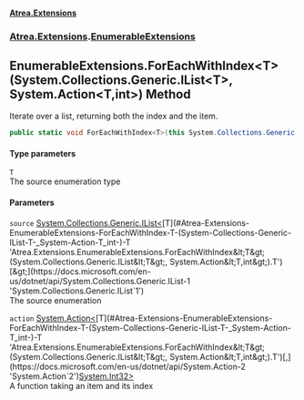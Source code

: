 #### [Atrea.Extensions](./index.md 'index')
### [Atrea.Extensions](./Atrea-Extensions.md 'Atrea.Extensions').[EnumerableExtensions](./Atrea-Extensions-EnumerableExtensions.md 'Atrea.Extensions.EnumerableExtensions')
## EnumerableExtensions.ForEachWithIndex&lt;T&gt;(System.Collections.Generic.IList&lt;T&gt;, System.Action&lt;T,int&gt;) Method
Iterate over a list, returning both the index and the item.  
```csharp
public static void ForEachWithIndex<T>(this System.Collections.Generic.IList<T> source, System.Action<T,int> action);
```
#### Type parameters
<a name='Atrea-Extensions-EnumerableExtensions-ForEachWithIndex-T-(System-Collections-Generic-IList-T-_System-Action-T_int-)-T'></a>
`T`  
The source enumeration type  
  
#### Parameters
<a name='Atrea-Extensions-EnumerableExtensions-ForEachWithIndex-T-(System-Collections-Generic-IList-T-_System-Action-T_int-)-source'></a>
`source` [System.Collections.Generic.IList&lt;](https://docs.microsoft.com/en-us/dotnet/api/System.Collections.Generic.IList-1 'System.Collections.Generic.IList`1')[T](#Atrea-Extensions-EnumerableExtensions-ForEachWithIndex-T-(System-Collections-Generic-IList-T-_System-Action-T_int-)-T 'Atrea.Extensions.EnumerableExtensions.ForEachWithIndex&lt;T&gt;(System.Collections.Generic.IList&lt;T&gt;, System.Action&lt;T,int&gt;).T')[&gt;](https://docs.microsoft.com/en-us/dotnet/api/System.Collections.Generic.IList-1 'System.Collections.Generic.IList`1')  
The source enumeration  
  
<a name='Atrea-Extensions-EnumerableExtensions-ForEachWithIndex-T-(System-Collections-Generic-IList-T-_System-Action-T_int-)-action'></a>
`action` [System.Action&lt;](https://docs.microsoft.com/en-us/dotnet/api/System.Action-2 'System.Action`2')[T](#Atrea-Extensions-EnumerableExtensions-ForEachWithIndex-T-(System-Collections-Generic-IList-T-_System-Action-T_int-)-T 'Atrea.Extensions.EnumerableExtensions.ForEachWithIndex&lt;T&gt;(System.Collections.Generic.IList&lt;T&gt;, System.Action&lt;T,int&gt;).T')[,](https://docs.microsoft.com/en-us/dotnet/api/System.Action-2 'System.Action`2')[System.Int32](https://docs.microsoft.com/en-us/dotnet/api/System.Int32 'System.Int32')[&gt;](https://docs.microsoft.com/en-us/dotnet/api/System.Action-2 'System.Action`2')  
A function taking an item and its index  
  

